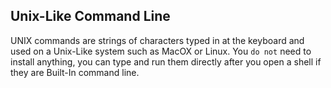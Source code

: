 ## Unix-Like Command Line

UNIX commands are strings of characters typed in at the keyboard and used on a Unix-Like system such as MacOX or Linux. You `do not` need to install anything, you can type and run them directly after you open a shell if they are Built-In command line.

